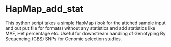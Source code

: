 # HapMap_add_stat
This python script takes a simple HapMap (look for the attched sample input and out put file for formats) without any statistics and add statistics like MAF, Het percentage etc. Useful for downstream handling of Genotyping By Sequencing (GBS) SNPs for Genomic selection studies.
